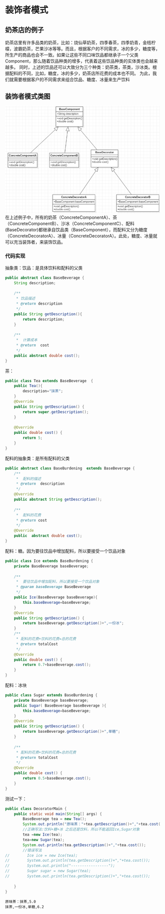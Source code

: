 # 装饰者模式
## 奶茶店的例子
奶茶店里有许多品类的奶茶，比如：烧仙草奶茶，四季春茶，四季奶青，金桔柠檬，波霸奶茶，芒果沙冰等等。而且，根据客户的不同需求，冰的多少，糖度等，所生产的商品也会不一致。如果让这些不同口味饮品都继承子一个父类Component，那么随着饮品种类的增多，代表着这些饮品种类的实体类也会越来越多。
同时，上述的饮品还可以大致分为三个种类：奶茶类，茶类，沙冰类。根据配料的不同，比如，糖度，冰的多少，奶茶店所花费的成本也不同。
为此，我们就需要根据客户的不同需求来组合饮品、糖度、冰量来生产饮料
## 装饰者模式类图
![类图](src/img/20190227223528564_11742.png)    
在上述例子中，所有的奶茶（ConcreteComponentA）、茶（ConcreteComponentB）、沙冰（ConcreteComponentC）、配料(BaseDecorator)都继承自饮品类（BaseComponent），而配料又分为糖度（ConcreteDecoratorA）、冰量（ConcreteDecoratorA）。此处，糖度、冰量就可以充当装饰者，来装饰饮品。  
### 代码实现
抽象类：饮品：是具体饮料和配料的父类  

```java
public abstract class BaseBeverage {
    String description;

    /**
     * 饮品描述
     * @return description
     */
    public String getDescription(){
        return description;
    }

    /**
     *  计算成本
     * @return  cost
     */
    public abstract double cost();
}
```
茶：  

```java
public class Tea extends BaseBeverage  {
    public Tea(){
        description="抹茶";
    }
    @Override
    public String getDescription() {
        return super.getDescription();
    }

    @Override
    public double cost() {
        return 5;
    }
}
```
配料的抽象类：是所有配料的父类  

```java
public abstract class BaseBurdening  extends BaseBeverage {
    /**
     *  配料的描述
     * @return  description
     */
    @Override
    public abstract String getDescription();

    /**
     *  配料的花费
     * @return cost
     */
    @Override
    public  abstract double cost();
}
```
配料：糖。因为要往饮品中增加配料，所以要接受一个饮品对象

```java
public class Ice extends BaseBurdening {
    private BaseBeverage baseBeverage;

    /**
     *  要往饮品中增加配料，所以要接受一个饮品对象
     * @param baseBeverage BaseBeverage
     */
    public Ice(BaseBeverage baseBeverage){
        this.baseBeverage=baseBeverage;
    }
    @Override
    public String getDescription() {
        return baseBeverage.getDescription()+",一份冰";
    }
    /**
     * 配料的花费+饮料的花费=总的花费
     * @return totalCost
     */
    @Override
    public double cost() {
        return 0.7+baseBeverage.cost();
    }
}
```
配料：冰块  

``` java
public class Sugar extends BaseBurdening {
    private BaseBeverage baseBeverage;
    public Sugar( BaseBeverage baseBeverage ){
        this.baseBeverage=baseBeverage;
    }
    @Override
    public String getDescription() {
        return baseBeverage.getDescription()+",单糖";
    }

    /**
     * 配料的花费+饮料的花费=总的花费
     * @return totalCost
     */
    @Override
    public double cost() {
        return 0.5+baseBeverage.cost();
    }
}
```
测试一下：  

```java
public class DecoratorMain {
    public static void main(String[] args) {
        BaseBeverage tea = new Tea();
        System.out.println("原味茶："+tea.getDescription()+","+tea.cost());
        //正确写法:饮料+糖+冰 之后还是饮料，所以不能返回Ice,Sugar对象
        tea =new Ice(tea);
        tea=new Sugar(tea);
        System.out.println(tea.getDescription()+","+tea.cost());
        //错误写法
//        Ice ice = new Ice(tea);
//        System.out.println(tea.getDescription()+","+tea.cost());
//        System.out.println("-----------------");
//        Sugar sugar = new Sugar(tea);
//        System.out.println(tea.getDescription()+","+tea.cost());

    }
}
```
```log
原味茶：抹茶,5.0
抹茶,一份冰,单糖,6.2
```
